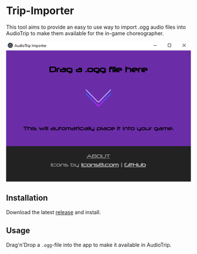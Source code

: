 # Trip-Importer
This tool aims to provide an easy to use way to import .ogg audio files into AudioTrip to make them available for the in-game choreographer.

![defaultView](https://github.com/Blogshot/audiotrip-importer/blob/master/defaultView.png)

## Installation
Download the latest [release](https://github.com/Blogshot/audiotrip-importer/releases) and install.

## Usage
Drag'n'Drop a `.ogg`-file into the app to make it available in AudioTrip.